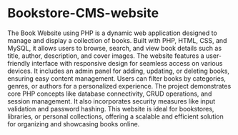 # Bookstore-CMS-website

The Book Website using PHP is a dynamic web application designed to manage and display a collection of books. Built with PHP, HTML, CSS, and MySQL, it allows users to browse, search, and view book details such as title, author, description, and cover images. The website features a user-friendly interface with responsive design for seamless access on various devices. It includes an admin panel for adding, updating, or deleting books, ensuring easy content management. Users can filter books by categories, genres, or authors for a personalized experience. The project demonstrates core PHP concepts like database connectivity, CRUD operations, and session management. It also incorporates security measures like input validation and password hashing. This website is ideal for bookstores, libraries, or personal collections, offering a scalable and efficient solution for organizing and showcasing books online.
